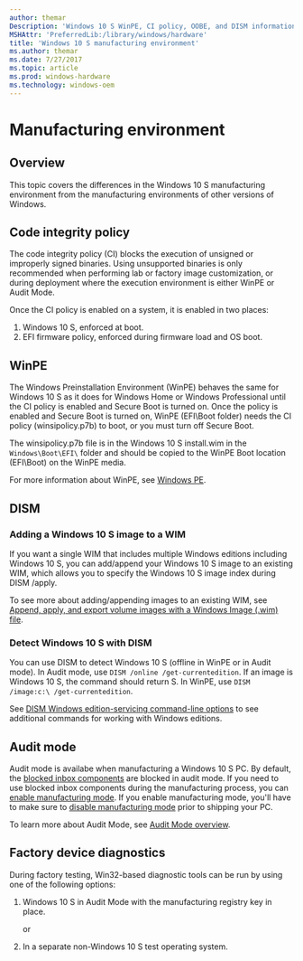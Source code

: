 ```yaml
---
author: themar
Description: 'Windows 10 S WinPE, CI policy, OOBE, and DISM information.'
MSHAttr: 'PreferredLib:/library/windows/hardware'
title: 'Windows 10 S manufacturing environment'
ms.author: themar
ms.date: 7/27/2017
ms.topic: article
ms.prod: windows-hardware
ms.technology: windows-oem
---
```


# Manufacturing environment

## Overview

This topic covers the differences in the Windows 10 S manufacturing environment from the manufacturing environments of other versions of Windows.

## Code integrity policy

The code integrity policy (CI) blocks the execution of unsigned or improperly signed binaries. Using unsupported binaries is only recommended when performing lab or factory image customization, or during deployment where the execution environment is either WinPE or Audit Mode.

Once the CI policy is enabled on a system, it is enabled in two places:
1. Windows 10 S, enforced at boot.
2. EFI firmware policy, enforced during firmware load and OS boot.

## WinPE

The Windows Preinstallation Environment (WinPE) behaves the same for Windows 10 S as it does for Windows Home or Windows Professional until the CI policy is enabled and Secure Boot is turned on. Once the policy is enabled and Secure Boot is turned on, WinPE (EFI\Boot folder) needs the CI policy (winsipolicy.p7b) to boot, or you must turn off Secure Boot.

The winsipolicy.p7b file is in the Windows 10 S install.wim in the `Windows\Boot\EFI\` folder and should be copied to the WinPE Boot location (EFI\Boot) on the WinPE media.

For more information about WinPE, see [Windows PE](winpe-intro.md).

## DISM

### Adding a Windows 10 S image to a WIM

If you want a single WIM that includes multiple Windows editions including Windows 10 S, you can add/append your Windows 10 S image to an existing WIM, which allows you to specify the Windows 10 S image index during DISM /apply.

To see more about adding/appending images to an existing WIM, see [Append, apply, and export volume images with a Windows Image (.wim) file](append-a-volume-image-to-an-existing-image-using-dism--s14.md).

### Detect Windows 10 S with DISM

You can use DISM to detect Windows 10 S (offline in WinPE or in Audit mode). In Audit mode, use `DISM /online /get-currentedition`. If an image is Windows 10 S, the command should return S. In WinPE, use `DISM /image:c:\ /get-currentedition`.

See [DISM Windows edition-servicing command-line options](dism-windows-edition-servicing-command-line-options.md) to see additional commands for working with Windows editions.

## Audit mode

Audit mode is availabe when manufacturing a Windows 10 S PC. By default, the [blocked inbox components](windows-10-s-planning.md#what-is-blocked-in-windows-10-s) are blocked in audit mode. If you need to use blocked inbox components during the manufacturing process, you can [enable manufacturing mode](windows-10-s-manufacturing-mode.md#enable-manufacturing-mode). If you enable manufacturing mode, you'll have to make sure to [disable manufacturing mode](windows-10-s-manufacturing-mode.md#remove-the-manufacturing-registry-key) prior to shipping your PC.

To learn more about Audit Mode, see [Audit Mode overview](audit-mode-overview.md).


## Factory device diagnostics

During factory testing, Win32-based diagnostic tools can be run by using one of the following options:

1. Windows 10 S in Audit Mode with the manufacturing registry key in place.

    or 

2. In a separate non-Windows 10 S test operating system.

